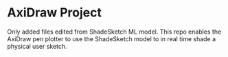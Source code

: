 # AxiDraw Project
Only added files edited from ShadeSketch ML model. 
This repo enables the AxiDraw pen plotter to use the ShadeSketch model to in real time shade a physical user sketch.
